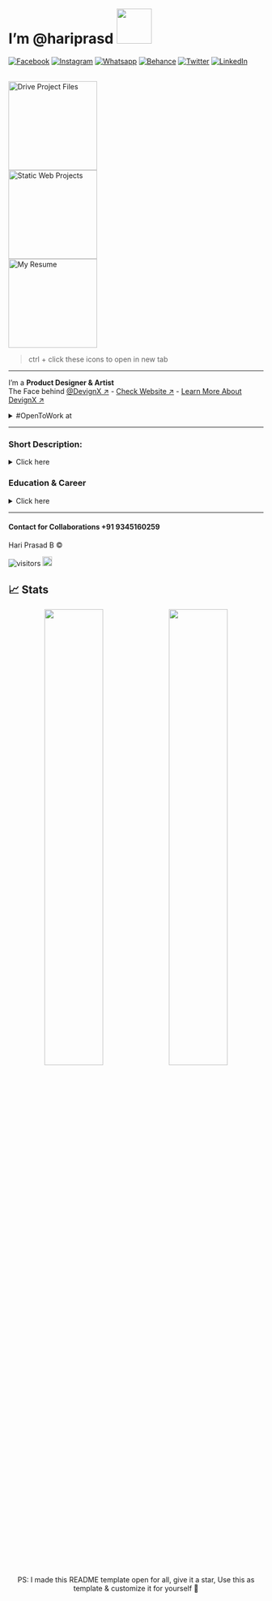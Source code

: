# I’m **@hariprasd** <img src="https://github.com/TheDudeThatCode/TheDudeThatCode/blob/master/Assets/Designer.gif" width="69"> <br>
<div>
<a href="https://www.facebook.com/hriprasd" target="_blank"><img src="https://i.ibb.co/4SGzBnh/image-1.png" alt="Facebook" /></a>
<a href="https://www.instagram.com/haripras.d" target="_blank"><img src="https://i.ibb.co/bJgKQ6Q/image-2.png" alt="Instagram" /></a>
<a href="https://wa.me/c/919345160259" target="_blank"><img src="https://i.ibb.co/qNps1dh/image-3.png" alt="Whatsapp" /></a>
<a href="https://www.behance.net/hariprasd" target="_blank"><img src="https://i.ibb.co/g9z5Q3F/image-4.png" alt="Behance" /></a>
<a href="https://twitter.com/haripras_d" target="_blank"><img src="https://i.ibb.co/WnGRMd4/image-5.png" alt="Twitter" /></a>
<a href="https://www.linkedin.com/in/hari-prasd/" target="_blank"><img src="https://i.ibb.co/qyyNd5L/image-7.png" alt="LinkedIn" /></a>
</div>
<br>

<a href="https://drive.google.com/drive/folders/14ikSuvyYcKh3odfntSc-SAc77GHmYFGX?usp=sharing" target="_blank"><img src="https://user-images.githubusercontent.com/75234157/187379256-afdff1c4-dee0-4a1a-a9a8-56998d6ba723.png" width="175" alt="Drive Project Files" /></a><br>
<a href="https://teamyash.herokuapp.com" target="_blank"><img src="https://user-images.githubusercontent.com/75234157/187378610-d9a09faa-2348-4732-bb5c-fc14b02eff39.png" width="175" alt="Static Web Projects"/></a><br>
<a href="https://drive.google.com/file/d/1mpsNdGW-9LavtDhhbCX1dBWqvFXDtGE6/view?usp=sharing" target="_blank"><img src="https://user-images.githubusercontent.com/75234157/187379669-82b9d6d5-482b-46d3-8ff2-1a0c746d8457.png" width="175" alt="My Resume"/></a>
> ctrl + click these icons to open in new tab <br>
</div>

-----

 I’m a **Product Designer & Artist** <br>
 The Face behind [@DevignX ↗︎](https://github.com/devignx) - [Check Website ↗︎](https://devignx.herokuapp.com/) - [Learn More About DevignX ↗︎](https://github.com/sponsors/hariprasd)<br>

<details><summary>#OpenToWork at</summary>

- Product Design (UIUX)
- Graphic Design
- Brand Design & Development Strategy
- Tech Support
- SEO & SMO
and more....

</details> 

------

### **Short Description:** <br>
<details><summary>Click here</summary>

- I have *4 years* of Design experience and I have contributed to *25+ startups* in their Visual presence & Digital growth 🚀<br>
- I always loved to collaborate with the budding businesses & small scale startups ⚙️<br>
- I have *3 year* experience in *UIUX Design* and I have *audited the Google's Professional Course on UXD*<br>
- I am professional with *Figma, Photoshop, Illustrator and whole Adobe suite, Blender,  and a mediocre developer & coder* 
- Learnt Technologies & Tools like Git, Heroku, Vercel, Node, AI & ML etc.. & Languages like Py, Js, C etc.. <br><br>

</details>

### **Education & Career** <br>
<details><summary>Click here</summary>

```mermaid
graph TD;
    A(Milton Matriculation School -SSLC-2017):::fb -->B(R K Shree Rangammal Kalvi Nilayam -HSC-2019):::fb;
    B(R K Shree Rangammal Kalvi Nilayam -HSC-2019):::fb-->C(Ahalia School Of Engineering And Technology -B.Tech-2019-23):::fb;
    D(Image Editor & Designer -2019-20):::fb-->E(Freelance Designer -2020-21):::fb;
    E(Freelance Designer -2020-21):::fb-->F(UIUX Designer at Incus.inc-2021):::fb;
    F(UIUX Designer at Incus.inc-2021):::fb-->G(Founder & Designer at DevignX -2022):::fb;
    classDef fb fill:##808080
```
</details>

------

#### Contact for Collaborations +91 9345160259 <br>
Hari Prasad B ©  <br>

![visitors](https://visitor-badge.laobi.icu/badge?page_id=hariprasd.hariprasd) <img src="https://github.com/TheDudeThatCode/TheDudeThatCode/blob/master/Assets/Hi.gif" width="19"> 

## 📈 Stats
<p align="center">	
  <img width="48%" src="https://github-readme-stats.vercel.app/api?username=hariprasd&show_icons=true&theme=tokyonight" />
  <img width="48%" src="https://github-readme-streak-stats.herokuapp.com/?user=hariprasd&theme=tokyonight" />
</p>
<br>

<div align = center> PS: I made this README template open for all, give it a star, Use this as template & customize it for yourself 🚀</div>
